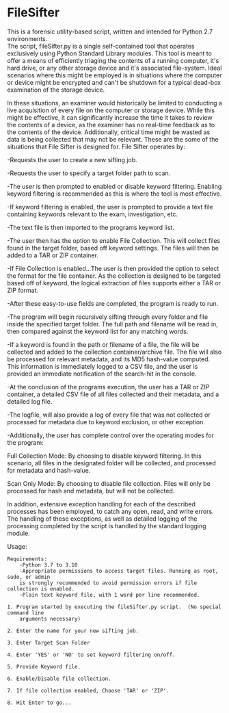 # FileSifter
This is a forensic utility-based script, written and intended for Python 2.7 environments.   
The script, fileSifter.py is a single self-contained tool that operates exclusively 
using Python Standard Library modules.  This tool is meant to offer a means of efficiently
triaging the contents of a running computer, it's hard drive, or any other storage device 
and it's associated file-system.  Ideal scenarios where this might be employed is in 
situations where the computer or device might be encrypted and can't be shutdown for a 
typical dead-box examination of the storage device.  

In these situations, an examiner would historically be limited to conducting a live 
acquisition of every file on the computer or storage device.  While this might be effective, 
it can significantly increase the time it takes to review the contents of a device, as the 
examiner has no real-time feedback as to the contents of the device.  Additionally, 
critical time might be wasted as data is being collected that may not be relevant.  These 
are the some of the situations that File Sifter is designed for.  File Sifter operates by:

-Requests the user to create a new sifting job.

-Requests the user to specify a target folder path to scan.

-The user is then prompted to enabled or disable keyword filtering.  Enabling keyword 
filtering is recommended as this is where the tool is most effective.

-If keyword filtering is enabled, the user is prompted to provide a text file containing 
keywords relevant to the exam, investigation, etc.  

-The text file is then imported to the programs keyword list.

-The user then has the option to enable File Collection.  This will collect files found in 
the target folder, based off keyword settings.  The files will then be added to a TAR or 
ZIP container.

-If File Collection is enabled...The user is then provided the option to select the format 
for the file container.  As the collection is designed to be targeted based off of keyword, 
the logical extraction of files supports either a TAR or ZIP format.

-After these easy-to-use fields are completed, the program is ready to run.

-The program will begin recursively sifting through every folder and file inside the 
specified target folder.  The full path and filename will be read in, then compared against 
the keyword list for any matching words.

-If a keyword is found in the path or filename of a file, the file will be collected and 
added to the collection container/archive file.  The file will also be processed for 
relevant metadata, and its MD5 hash-value computed.  This information is immediately logged 
to a CSV file, and the user is provided an immediate notification of the search-hit in the 
console.  

-At the conclusion of the programs execution, the user has a TAR or ZIP container, a 
detailed CSV file of all files collected and their metadata, and a detailed log file.

-The logfile, will also provide a log of every file that was not collected or processed for 
metadata due to keyword exclusion, or other exception.

-Additionally, the user has complete control over the operating modes for the program:

Full Collection Mode: By choosing to disable keyword filtering.  In this scenario, all 
files in the designated folder will be collected, and processed for metadata and hash-value.
 
Scan Only Mode: By choosing to disable file collection.  Files will only be processed for 
hash and metadata, but will not be collected.


In addition, extensive exception handling for each of the described processes has been 
employed, to catch any open, read, and write errors.  The handling of these exceptions, as 
well as detailed logging of the processing completed by the script is handled by the 
standard logging module.  

Usage:

	Requirements:
		-Python 3.7 to 3.10
		-Appropriate permissions to access target files. Running as root, sudo, or admin
		is strongly recommended to avoid permission errors if file collection is enabled.
		-Plain text keyword file, with 1 word per line recommended.
	
	1. Program started by executing the fileSifter.py script.  (No special command line
        arguments necessary)
        
	2. Enter the name for your new sifting job.
	
	3. Enter Target Scan Folder
	
	4. Enter 'YES' or 'NO' to set keyword filtering on/off.
	
	5. Provide Keyword file.
	
	6. Enable/Disable file collection.
	
	7. If file collection enabled, Choose 'TAR' or 'ZIP'.
	
	8. Hit Enter to go...
